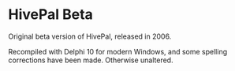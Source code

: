 # HivePal Beta
Original beta version of HivePal, released in 2006.

Recompiled with Delphi 10 for modern Windows, and some spelling corrections have been made. Otherwise unaltered.